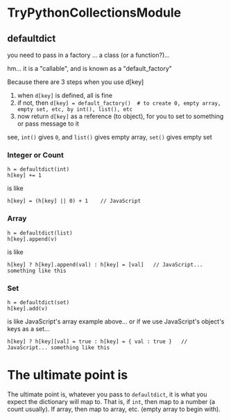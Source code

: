 # TryPythonCollectionsModule


## defaultdict

you need to pass in a factory ... a class (or a function?)...

hm... it is a "callable", and is known as a "default_factory"

Because there are 3 steps when you use d[key]

1. when `d[key]` is defined, all is fine
2. if not, then   `d[key] = default_factory()  # to create 0, empty array, empty set, etc, by int(), list(), etc`
3. now return `d[key]` as a reference (to object), for you to set to something or pass message to it

see, `int()` gives `0`, and `list()` gives empty array, `set()` gives empty set

### Integer or Count

    h = defaultdict(int)
    h[key] += 1

is like

    h[key] = (h[key] || 0) + 1    // JavaScript

### Array

    h = defaultdict(list)
    h[key].append(v)

is like

    h[key] ? h[key].append(val) : h[key] = [val]   // JavaScript... something like this

### Set

    h = defaultdict(set)
    h[key].add(v)

is like JavaScript's array example above... or if we use JavaScript's object's keys as a set...

    h[key] ? h[key][val] = true : h[key] = { val : true }   // JavaScript... something like this

# The ultimate point is

The ultimate point is, whatever you pass to `defaultdict`, it is what you expect the dictionary will map to.  That is, if `int`, then map to a number (a count usually).  If array, then map to array, etc. (empty array to begin with).
